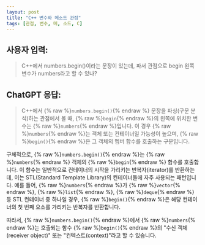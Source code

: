 ```yaml
---
layout: post
title: "C++ 변수와 메소드 관점"
tags: [관점, 변수, 메, 소드, C]
---
```


## 사용자 입력:
> C++에서    numbers.begin()이라는 문장이 있는데, 파서 관점으로  begin   왼쪽 변수가 numbers라고 할 수 있나?

## ChatGPT 응답:
> C++에서 {% raw %}`numbers.begin()`{% endraw %} 문장을 파싱(구문 분석)하는 관점에서 볼 때, {% raw %}`begin`{% endraw %}의 왼쪽에 위치한 변수는 {% raw %}`numbers`{% endraw %}입니다. 이 경우 {% raw %}`numbers`{% endraw %}는 객체 또는 컨테이너일 가능성이 높으며, {% raw %}`begin()`{% endraw %}은 그 객체의 멤버 함수를 호출하는 구문입니다.

구체적으로, {% raw %}`numbers.begin()`{% endraw %}는 {% raw %}`numbers`{% endraw %} 객체의 {% raw %}`begin`{% endraw %} 함수를 호출합니다. 이 함수는 일반적으로 컨테이너의 시작을 가리키는 반복자(iterator)를 반환하는데, 이는 STL(Standard Template Library)의 컨테이너들에 자주 사용되는 패턴입니다. 예를 들어, {% raw %}`numbers`{% endraw %}가 {% raw %}`vector`{% endraw %}, {% raw %}`list`{% endraw %}, {% raw %}`deque`{% endraw %} 등 STL 컨테이너 중 하나일 경우, {% raw %}`begin()`{% endraw %}은 해당 컨테이너의 첫 번째 요소를 가리키는 반복자를 반환합니다.

따라서, {% raw %}`numbers.begin()`{% endraw %}에서 {% raw %}`numbers`{% endraw %}는 호출되는 함수 {% raw %}`begin()`{% endraw %}의 "수신 객체(receiver object)" 또는 "컨텍스트(context)"라고 할 수 있습니다.

